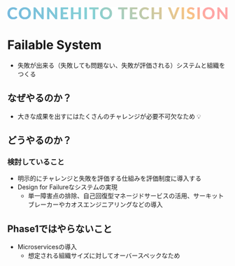 ![Connehito Tech Vision](../image/txt_tech.png)

# Failable System

* 失敗が出来る（失敗しても問題ない、失敗が評価される）システムと組織をつくる

## なぜやるのか？

* 大きな成果を出すにはたくさんのチャレンジが必要不可欠なため :bulb:

## どうやるのか？

### 検討していること

* 明示的にチャレンジと失敗を評価する仕組みを評価制度に導入する
* Design for Failureなシステムの実現
  * 単一障害点の排除、自己回復型マネージドサービスの活用、サーキットブレーカーやカオスエンジニアリングなどの導入

## Phase1ではやらないこと

* Microservicesの導入
  * 想定される組織サイズに対してオーバースペックなため
